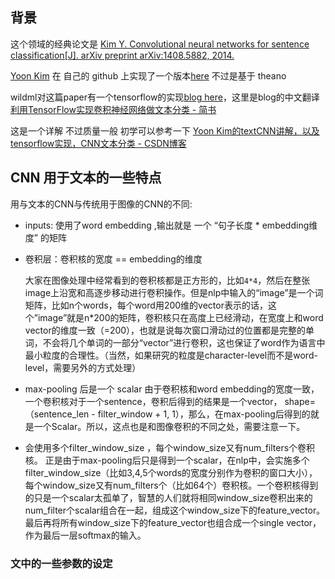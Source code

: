 ## 背景

这个领域的经典论文是 [Kim Y. Convolutional neural networks for sentence classification[J]. arXiv preprint arXiv:1408.5882, 2014.](https://arxiv.org/abs/1408.5882) 

[Yoon Kim](http://www.people.fas.harvard.edu/~yoonkim/)  在 自己的 github 上实现了一个版本[here](https://github.com/yoonkim/CNN_sentence) 不过是基于 theano

wildml对这篇paper有一个tensorflow的实现[blog here](http://www.wildml.com/2015/12/implementing-a-cnn-for-text-classification-in-tensorflow/)，这里是blog的中文翻译[利用TensorFlow实现卷积神经网络做文本分类 - 简书](https://www.jianshu.com/p/ed3eac3dcb39)

这是一个详解 不过质量一般 初学可以参考一下 [Yoon Kim的textCNN讲解，以及tensorflow实现，CNN文本分类 - CSDN博客](https://blog.csdn.net/accumulate_zhang/article/details/78504637)

## CNN 用于文本的一些特点

用与文本的CNN与传统用于图像的CNN的不同:

-  inputs: 使用了word embedding  ,输出就是 一个 “句子长度 * embedding维度” 的矩阵
-  卷积层：卷积核的宽度 == embedding的维度 

    大家在图像处理中经常看到的卷积核都是正方形的，比如`4*4`，然后在整张image上沿宽和高逐步移动进行卷积操作。但是nlp中输入的“image”是一个词矩阵，比如n个words，每个word用200维的vector表示的话，这个”image”就是n*200的矩阵，卷积核只在高度上已经滑动，在宽度上和word vector的维度一致（=200），也就是说每次窗口滑动过的位置都是完整的单词，不会将几个单词的一部分“vector”进行卷积，这也保证了word作为语言中最小粒度的合理性。（当然，如果研究的粒度是character-level而不是word-level，需要另外的方式处理）
    
-  max-pooling 后是一个 scalar 
    由于卷积核和word embedding的宽度一致，一个卷积核对于一个sentence，卷积后得到的结果是一个vector， shape=（sentence_len - filter_window + 1, 1），那么，在max-pooling后得到的就是一个Scalar。所以，这点也是和图像卷积的不同之处，需要注意一下。
    
- 会使用多个filter_window_size ，每个window_size又有num_filters个卷积核。
    正是由于max-pooling后只是得到一个scalar，在nlp中，会实施多个filter_window_size（比如3,4,5个words的宽度分别作为卷积的窗口大小），每个window_size又有num_filters个（比如64个）卷积核。一个卷积核得到的只是一个scalar太孤单了，智慧的人们就将相同window_size卷积出来的num_filter个scalar组合在一起，组成这个window_size下的feature_vector。最后再将所有window_size下的feature_vector也组合成一个single vector，作为最后一层softmax的输入。
    
### 文中的一些参数的设定